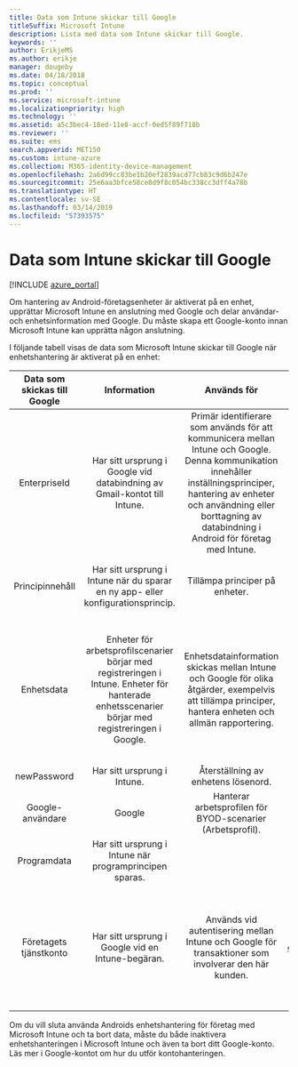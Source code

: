```yaml
---
title: Data som Intune skickar till Google
titleSuffix: Microsoft Intune
description: Lista med data som Intune skickar till Google.
keywords: ''
author: ErikjeMS
ms.author: erikje
manager: dougeby
ms.date: 04/18/2018
ms.topic: conceptual
ms.prod: ''
ms.service: microsoft-intune
ms.localizationpriority: high
ms.technology: ''
ms.assetid: a5c3bec4-18ed-11e8-accf-0ed5f89f718b
ms.reviewer: ''
ms.suite: ems
search.appverid: MET150
ms.custom: intune-azure
ms.collection: M365-identity-device-management
ms.openlocfilehash: 2a6d99cc83be1b20ef2839acd77cb83c9d6b247e
ms.sourcegitcommit: 25e6aa3bfce58ce8d9f8c054bc338cc3dff4a78b
ms.translationtype: HT
ms.contentlocale: sv-SE
ms.lasthandoff: 03/14/2019
ms.locfileid: "57393575"
---
```

# <a name="data-intune-sends-to-google"></a>Data som Intune skickar till Google

[!INCLUDE [azure_portal](./includes/azure_portal.md)]

Om hantering av Android-företagsenheter är aktiverat på en enhet, upprättar Microsoft Intune en anslutning med Google och delar användar- och enhetsinformation med Google. Du måste skapa ett Google-konto innan Microsoft Intune kan upprätta någon anslutning.

I följande tabell visas de data som Microsoft Intune skickar till Google när enhetshantering är aktiverat på en enhet:


| Data som skickas till Google | Information | Används för | Exempel |
|:---:|:---:|:---:|:---:|
| EnterpriseId | Har sitt ursprung i Google vid databindning av Gmail-kontot till Intune. | Primär identifierare som används för att kommunicera mellan Intune och Google.  Denna kommunikation innehåller inställningsprinciper, hantering av enheter och användning eller borttagning av databindning i Android för företag med Intune. | Unik identifierare, exempel på format: LC04eik8a6 |
| Principinnehåll | Har sitt ursprung i Intune när du sparar en ny app- eller konfigurationsprincip. | Tillämpa principer på enheter. | Detta är en samling med alla konfigurerade inställningar för en program- eller konfigurationsprincip. Den kan innehålla kundinformation som anges som en del av en princip, till exempel nätverksnamn, programnamn och appspecifika inställningar. |
| Enhetsdata | Enheter för arbetsprofilscenarier börjar med registreringen i Intune. Enheter för hanterade enhetsscenarier börjar med registreringen i Google. | Enhetsdatainformation skickas mellan Intune och Google för olika åtgärder, exempelvis att tillämpa principer, hantera enheten och allmän rapportering. | **Unik identifierare som motsvarar enhetsnamnet.** Exempel: enterprises/LC04ebru7b/devices/3592d971168f9ae4<br>**Unik identifierare som motsvarar användarnamnet.** Exempel: Enterprises/LC04ebru7b/users/116838519924207449711<br>**Enhetstillstånd.** Exempel: Aktiv, Inaktiverad, Etableras.<br>**Kompatibilitetstillstånd.** Exempel: Inställningen stöds inte, obligatoriska appar saknas<br>**Programvaruinformation.** Exempel: programvaruversioner och korrigeringsnivå.<br>**Nätverksinformation.** Exempel: IMEI, MEID, WifiMacAddress<br>**Enhetsinställningar.** Exempel: Information om krypteringsnivåer och om enheten tillåter okända appar.<br> Nedan visas ett exempel på ett JSON-meddelande. |
| newPassword | Har sitt ursprung i Intune. | Återställning av enhetens lösenord. | Sträng som motsvarar nytt lösenord. |
| Google-användare | Google | Hanterar arbetsprofilen för BYOD-scenarier (Arbetsprofil). | Unik identifierare som motsvarar det länkade Gmail-kontot. Exempel: 114223373813435875042 |
| Programdata | Har sitt ursprung i Intune när programprincipen sparas. |  | Programmets namnsträng. Exempel: app:com.microsoft.windowsintune.companyportal |
| Företagets tjänstkonto | Har sitt ursprung i Google vid en Intune-begäran. | Används vid autentisering mellan Intune och Google för transaktioner som involverar den här kunden. | Det finns flera delar:<br> **Företags-ID**: Beskrevs tidigare.<br>**UPN**: Genererad UPN som används vid autentisering för kunds räkning.<br>Exempel: w49d77900526190e26708c31c9e8a0@pfwp-commicrosoftonedfmdm2.google.com.iam.gserviceaccount.com<br>**Nyckel**: Base64-kodad blob som används i autentiseringsbegäranden och lagras krypterad i tjänsten. Blobben ser ut så här:<br> Unik identifierare som motsvarar kundnyckeln<br>Exempel: a70d4d53eefbd781ce7ad6a6495c65eb15e74f1f |


Om du vill sluta använda Androids enhetshantering för företag med Microsoft Intune och ta bort data, måste du både inaktivera enhetshanteringen i Microsoft Intune och även ta bort ditt Google-konto. Läs mer i Google-kontot om hur du utför kontohanteringen.


